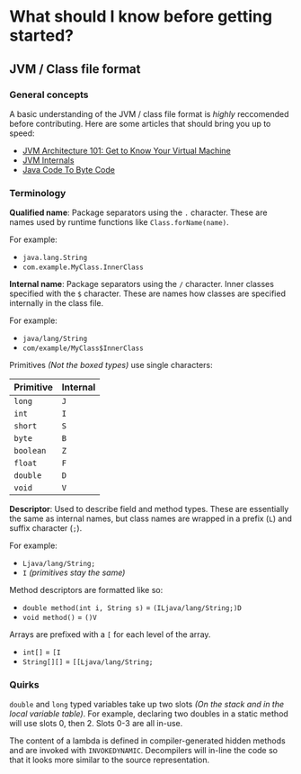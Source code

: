 # What should I know before getting started?

## JVM / Class file format

### General concepts

A basic understanding of the JVM / class file format is _highly_ reccomended before contributing. 
Here are some articles that should bring you up to speed:

 * [JVM Architecture 101: Get to Know Your Virtual Machine](https://blog.overops.com/jvm-architecture-101-get-to-know-your-virtual-machine/)
 * [JVM Internals](https://blog.jamesdbloom.com/JVMInternals.html)
 * [Java Code To Byte Code](https://blog.jamesdbloom.com/JavaCodeToByteCode_PartOne.html)

### Terminology

**Qualified name**: Package separators using the `.` character. 
These are names used by runtime functions like `Class.forName(name)`.

For example: 

 * `java.lang.String`
 * `com.example.MyClass.InnerClass`

**Internal name**: Package separators using the `/` character. 
Inner classes specified with the `$` character. 
These are names how classes are specified internally in the class file.

For example: 

 * `java/lang/String`
 * `com/example/MyClass$InnerClass`

Primitives *(Not the boxed types)* use single characters:

| Primitive | Internal |
|-----------|----------|
| `long`    | `J`      |
| `int`     | `I`      |
| `short`   | `S`      |
| `byte`    | `B`      |
| `boolean` | `Z`      |
| `float`   | `F`      |
| `double`  | `D`      |
| `void`    | `V`      |

**Descriptor**: Used to describe field and method types. 
These are essentially the same as internal names, but class names are wrapped in a prefix (`L`) and suffix character (`;`).

For example: 

 * `Ljava/lang/String;`
 * `I` _(primitives stay the same)_
 
Method descriptors are formatted like so:
 
 * `double method(int i, String s)` = `(ILjava/lang/String;)D`
 * `void method()` = `()V`
 
Arrays are prefixed with a `[` for each level of the array.

 * `int[]` = `[I`
 * `String[][]` = `[[Ljava/lang/String;`
 
### Quirks

`double` and `long` typed variables take up two slots _(On the stack and in the local variable table)_.
For example, declaring two doubles in a static method will use slots 0, then 2. 
Slots 0-3 are all in-use. 

The content of a lambda is defined in compiler-generated hidden methods and are invoked with `INVOKEDYNAMIC`. 
Decompilers will in-line the code so that it looks more similar to the source representation.